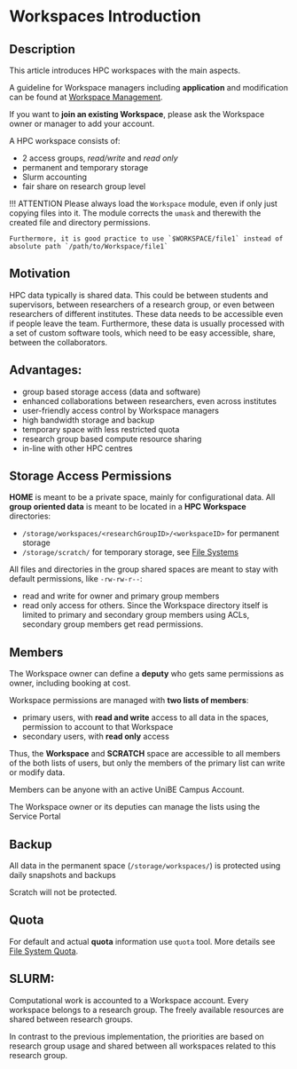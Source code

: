 # Workspaces Introduction

## Description
This article introduces HPC workspaces with the main aspects.

A guideline for Workspace managers including **application** and modification can be found at [Workspace Management](management.md). 

If you want to **join an existing Workspace**, please ask the Workspace owner or manager to add your account.

A HPC workspace consists of:

- 2 access groups, *read/write* and *read only*
- permanent and temporary storage
- Slurm accounting
- fair share on research group level

!!! ATTENTION
    Please always load the `Workspace` module, even if only just copying files into it. The module corrects the `umask` and therewith the created file and directory permissions. 

    Furthermore, it is good practice to use `$WORKSPACE/file1` instead of absolute path `/path/to/Workspace/file1`

## Motivation
HPC data typically is shared data. This could be between students and supervisors, between researchers of a research group, or even between researchers of different institutes. These data needs to be accessible even if people leave the team. 
Furthermore, these data is usually processed with a set of custom software tools, which need to be easy accessible, share, between the collaborators. 

## Advantages:
- group based storage access (data and software)
- enhanced collaborations between researchers, even across institutes
- user-friendly access control by Workspace managers
- high bandwidth storage and backup
- temporary space with less restricted quota
- research group based compute resource sharing
- in-line with other HPC centres

## Storage Access Permissions
**HOME** is meant to be a private space, mainly for configurational data. 
All **group oriented data** is meant to be located in a **HPC Workspace** directories:

- `/storage/workspaces/<researchGroupID>/<workspaceID>`  for permanent storage
- `/storage/scratch/` for temporary storage, see [File Systems](../file-system/filesystem-overview.md)

All files and directories in the group shared spaces are meant to stay with default permissions, like `-rw-rw-r--`: 

- read and write for owner and primary group members
- read only access for others. Since the Workspace directory itself is limited to primary and secondary group members using ACLs, secondary group members get read permissions. 

## Members
The Workspace owner can define a **deputy** who gets same permissions as owner, including booking at cost. 

Workspace permissions are managed with **two lists of members**:

- primary users, with **read and write** access to all data in the spaces, permission to account to that Workspace
- secondary users, with **read only** access

Thus, the **Workspace** and **SCRATCH** space are accessible to all members of the both lists of users, but only the members of the primary list can write or modify data. 

Members can be anyone with an active UniBE Campus Account.

The Workspace owner or its deputies can manage the lists using the Service Portal 

[//]: # (TODO: add SNOW link)

## Backup
All data in the permanent space (`/storage/workspaces/`) is protected using daily snapshots and backups

[//]: # (TODO daily Snapshots? daily backups?)

Scratch will not be protected. 

## Quota

For default and actual **quota** information use `quota` tool. More details see [File System Quota](../file-system/quota.md).


## SLURM: 
Computational work is accounted to a Workspace account. Every workspace belongs to a research group. The freely available resources are shared between research groups. 

[//]: # (TODO link to fairshare description)

In contrast to the previous implementation, the priorities are based on research group usage and shared between all workspaces related to this research group. 

[//]: # (TODO how do we implement?)
